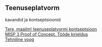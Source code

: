 ## Teenuseplatvorm

kavandid ja kontseptsioonid

[Tere, maailm! teenuseplatvormi kontseptsioon](Hello)<br>
[MISP 3 Proof of Concept. Tööde kirjeldus](Tood)<br>
[Tehniline voog](TehnilineVoog)